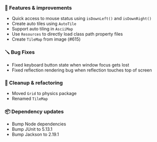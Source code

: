 ### 🚀 Features & improvements

- Quick access to mouse status using `isDownLeft()` and `isDownRight()`
- Create auto tiles using `AutoTile`
- Support auto tiling in `AsciiMap`
- Use `Resources` to directly load class path property files
- Create `TileMap` from image (#615)

### 🪛 Bug Fixes

- Fixed keyboard button state when window focus gets lost
- Fixed reflection rendering bug when reflection touches top of screen

### 🧽 Cleanup & refactoring

- Moved `Grid` to physics package
- Renamed `TileMap`

### 📦 Dependency updates

- Bump Node dependencies
- Bump JUnit to 5.13.1
- Bump Jackson to 2.19.1